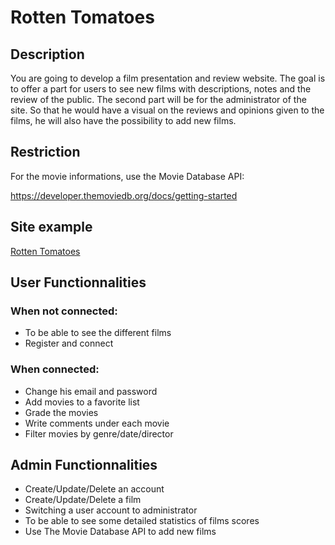 # Rotten Tomatoes

## Description
You are going to develop a film presentation and review website. The goal is to offer a part for users to see new films with descriptions, notes and the review of the public. The second part will be for the administrator of the site. So that he would have a visual on the reviews and opinions given to the films, he will also have the possibility to add new films.
## Restriction
For the movie informations, use the Movie Database API:

https://developer.themoviedb.org/docs/getting-started
## Site example
<a href="https://www.rottentomatoes.com/" target="_blank">Rotten Tomatoes</a>

## User Functionnalities
### When not connected:
* To be able to see the different films
* Register and connect
### When connected:
* Change his email and password
* Add movies to a favorite list
* Grade the movies
* Write comments under each movie
* Filter movies by genre/date/director
## Admin Functionnalities
* Create/Update/Delete an account
* Create/Update/Delete a film
* Switching a user account to administrator
* To be able to see some detailed statistics of films scores
* Use The Movie Database API to add new films
